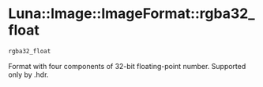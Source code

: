 # Luna::Image::ImageFormat::rgba32_float

```c++
rgba32_float
```

Format with four components of 32-bit floating-point number. Supported only by .hdr. 

